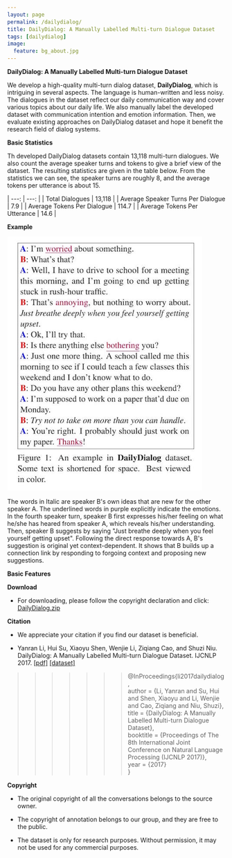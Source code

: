 ```yaml
---
layout: page
permalink: /dailydialog/
title: DailyDialog: A Manually Labelled Multi-turn Dialogue Dataset
tags: [dailydialog]
image:
  feature: bg_about.jpg
---
```


**DailyDialog: A Manually Labelled Multi-turn Dialogue Dataset**

We develop a high-quality multi-turn dialog dataset, **DailyDialog**, which is intriguing in several aspects. The language is human-written and less noisy. The dialogues in the dataset reflect our daily communication way and cover various topics about our daily life. We also manually label the developed dataset with communication intention and emotion information. Then, we evaluate existing approaches on DailyDialog dataset and hope it benefit the research field of dialog systems.

**Basic Statistics**

Th developed DailyDialog datasets contain 13,118 multi-turn dialogues. We also count the average speaker turns and tokens to give a brief view of the dataset. The resulting statistics are given in the table below. From the statistics we can see, the speaker turns are roughly 8, and the average tokens per utterance is about 15. 

| ---: | ---: |
| Total Dialogues | 13,118 |
| Average Speaker Turns Per Dialogue | 7.9 |
| Average Tokens Per Dialogue | 114.7 |
| Average Tokens Per Utterance | 14.6 |



**Example**

![](/images/dailydialog_example_smaller.jpg)

The words in Italic are speaker B's own ideas that are new for the other speaker A. The underlined words in purple explicitly indicate the emotions. In the fourth speaker turn, speaker B first expresses his/her feeling on what he/she has heared from speaker A, which reveals his/her understanding. Then, speaker B suggests by saying "Just breathe deeply when you feel yourself getting upset". Following the direct response towards A, B's suggestion is original yet context-dependent. It shows that B builds up a connection link by responding to forgoing context and proposing new suggestions. 

**Basic Features**

**Download**

- For downloading, please follow the copyright declaration and click: [DailyDialog.zip](/files/ijcnlp_dailydialog.zip)

**Citation**

- We appreciate your citation if you find our dataset is beneficial.

- Yanran Li, Hui Su, Xiaoyu Shen, Wenjie Li, Ziqiang Cao, and Shuzi Niu. DailyDialog: A Manually Labelled Multi-turn Dialogue Dataset. IJCNLP 2017. [[pdf]](/files/ijcnlp2017dailydialog.pdf) [[dataset]](/files/ijcnlp_dailydialog.zip)

>>>>>>> @InProceedings{li2017dailydialog,  
>                author    = {Li, Yanran  and  Su, Hui and Shen, Xiaoyu and Li, Wenjie and Cao, Ziqiang and Niu, Shuzi},  
>                title     = {DailyDialog: A Manually Labelled Multi-turn Dialogue Dataset},  
>                booktitle = {Proceedings of The 8th International Joint Conference on Natural Language Processing (IJCNLP 2017)},  
>                year      = {2017}  
>                }  

**Copyright**

- The original copyright of all the conversations belongs to the source owner.

- The copyright of annotation belongs to our group, and they are free to the public.

- The dataset is only for research purposes. Without permission, it may not be used for any commercial purposes.